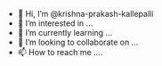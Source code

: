 - 👋 Hi, I’m @krishna-prakash-kallepalli
- 👀 I’m interested in ...
- 🌱 I’m currently learning ...
- 💞️ I’m looking to collaborate on ...
- 📫 How to reach me ....

<!---
krishna-prakash-kallepalli/krishna-prakash-kallepalli is a ✨ special ✨ repository because its `README.md` (this file) appears on your GitHub profile.
You can click the Preview link to take a look at your changes.
--->
